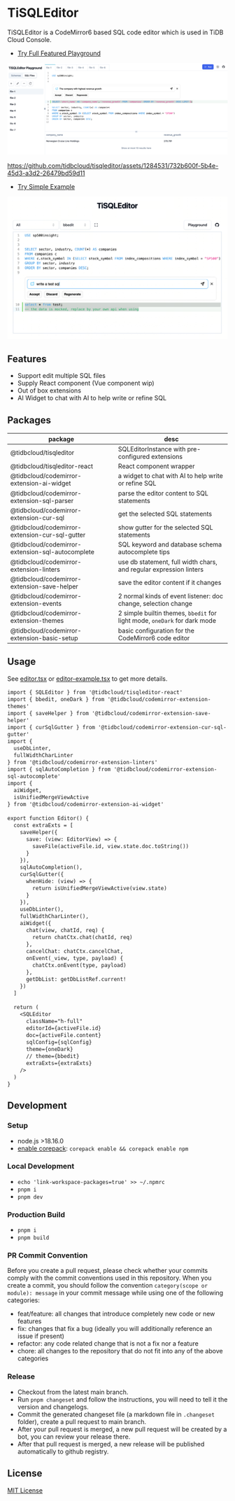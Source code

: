 # TiSQLEditor

TiSQLEditor is a CodeMirror6 based SQL code editor which is used in TiDB Cloud Console.

- [Try Full Featured Playground](https://tisqleditor-playground.netlify.app/)

![image](./packages/playground/public/playground-2.png)

https://github.com/tidbcloud/tisqleditor/assets/1284531/732b600f-5b4e-45d3-a3d2-26479bd59d11

- [Try Simple Example](https://tisqleditor-playground.netlify.app/?example=all&with_select)

![image](./packages/playground/public/example-2.png)

## Features

- Support edit multiple SQL files
- Supply React component (Vue component wip)
- Out of box extensions
- AI Widget to chat with AI to help write or refine SQL

## Packages

| package                                          | desc                                                                      |
| ------------------------------------------------ | ------------------------------------------------------------------------- |
| @tidbcloud/tisqleditor                           | SQLEditorInstance with pre-configured extensions                          |
| @tidbcloud/tisqleditor-react                     | React component wrapper                                                   |
| @tidbcloud/codemirror-extension-ai-widget        | a widget to chat with AI to help write or refine SQL                      |
| @tidbcloud/codemirror-extension-sql-parser       | parse the editor content to SQL statements                                |
| @tidbcloud/codemirror-extension-cur-sql          | get the selected SQL statements                                           |
| @tidbcloud/codemirror-extension-cur-sql-gutter   | show gutter for the selected SQL statements                               |
| @tidbcloud/codemirror-extension-sql-autocomplete | SQL keyword and database schema autocomplete tips                         |
| @tidbcloud/codemirror-extension-linters          | use db statement, full width chars, and regular expression linters        |
| @tidbcloud/codemirror-extension-save-helper      | save the editor content if it changes                                     |
| @tidbcloud/codemirror-extension-events           | 2 normal kinds of event listener: doc change, selection change            |
| @tidbcloud/codemirror-extension-themes           | 2 simple builtin themes, `bbedit` for light mode, `oneDark` for dark mode |
| @tidbcloud/codemirror-extension-basic-setup      | basic configuration for the CodeMirror6 code editor                       |

## Usage

See [editor.tsx](./packages/playground/src/components/biz/editor-panel/editor.tsx) or [editor-example.tsx](./packages/playground/src/examples/editor-example.tsx) to get more details.

```tsx
import { SQLEditor } from '@tidbcloud/tisqleditor-react'
import { bbedit, oneDark } from '@tidbcloud/codemirror-extension-themes'
import { saveHelper } from '@tidbcloud/codemirror-extension-save-helper'
import { curSqlGutter } from '@tidbcloud/codemirror-extension-cur-sql-gutter'
import {
  useDbLinter,
  fullWidthCharLinter
} from '@tidbcloud/codemirror-extension-linters'
import { sqlAutoCompletion } from '@tidbcloud/codemirror-extension-sql-autocomplete'
import {
  aiWidget,
  isUnifiedMergeViewActive
} from '@tidbcloud/codemirror-extension-ai-widget'

export function Editor() {
  const extraExts = [
    saveHelper({
      save: (view: EditorView) => {
        saveFile(activeFile.id, view.state.doc.toString())
      }
    }),
    sqlAutoCompletion(),
    curSqlGutter({
      whenHide: (view) => {
        return isUnifiedMergeViewActive(view.state)
      }
    }),
    useDbLinter(),
    fullWidthCharLinter(),
    aiWidget({
      chat(view, chatId, req) {
        return chatCtx.chat(chatId, req)
      },
      cancelChat: chatCtx.cancelChat,
      onEvent(_view, type, payload) {
        chatCtx.onEvent(type, payload)
      },
      getDbList: getDbListRef.current!
    })
  ]

  return (
    <SQLEditor
      className="h-full"
      editorId={activeFile.id}
      doc={activeFile.content}
      sqlConfig={sqlConfig}
      theme={oneDark}
      // theme={bbedit}
      extraExts={extraExts}
    />
  )
}
```

## Development

### Setup

- node.js >18.16.0
- [enable corepack](https://www.totaltypescript.com/how-to-use-corepack): `corepack enable && corepack enable npm`

### Local Development

- `echo 'link-workspace-packages=true' >> ~/.npmrc`
- `pnpm i`
- `pnpm dev`

### Production Build

- `pnpm i`
- `pnpm build`

### PR Commit Convention

Before you create a pull request, please check whether your commits comply with the commit conventions used in this repository. When you create a commit, you should follow the convention `category(scope or module): message` in your commit message while using one of the following categories:

- feat/feature: all changes that introduce completely new code or new features
- fix: changes that fix a bug (ideally you will additionally reference an issue if present)
- refactor: any code related change that is not a fix nor a feature
- chore: all changes to the repository that do not fit into any of the above categories

### Release

- Checkout from the latest main branch.
- Run `pnpm changeset` and follow the instructions, you will need to tell it the version and changelogs.
- Commit the generated changeset file (a markdown file in `.changeset` folder), create a pull request to main branch.
- After your pull request is merged, a new pull request will be created by a bot, you can review your release there.
- After that pull request is merged, a new release will be published automatically to github registry.

## License

[MIT License](./LICENSE)
